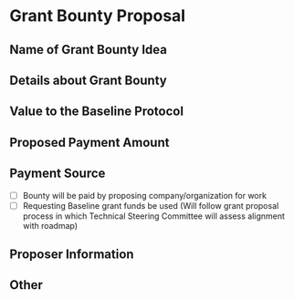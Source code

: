 <!--- Grant bounty ideas requests of proposed work for the Baseline community members or interested organizations to take on. Please complete the template below and the community will assess and respond -->

# Grant Bounty Proposal 

## Name of Grant Bounty Idea
<!--- Name of the grant idea in a few words -->

## Details about Grant Bounty
<!--- Describe your idea in greater detail (deliverables, requirements, functionalities, etc.)  -->

## Value to the Baseline Protocol
<!--- Elaborate on the value this effort provides to the further developement, enhancement, or adoption of the Baseline Protocol -->

## Proposed Payment Amount 
<!-- Provide proposed amount that should be paid (in USD) for the grant work -->

## Payment Source
<!-- What is your proposed source of payment -->
- [ ] Bounty will be paid by proposing company/organization for work 
- [ ] Requesting Baseline grant funds be used (Will follow grant proposal process in which Technical Steering Committee will assess alignment with roadmap)

## Proposer Information 
<!-- Provide your contact info here -->

## Other
<!-- Any questions, comments or notes that the group should be aware of? -->
